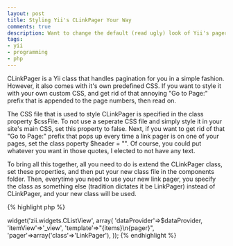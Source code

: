```yaml
---
layout: post
title: Styling Yii's CLinkPager Your Way
comments: true
description: Want to change the default (read ugly) look of Yii's pager class? Just follow along...
tags:
- yii
- programming
- php
---
```

CLinkPager is a Yii class that handles pagination for you in a simple fashion.  However, it also comes with it's own predefined CSS.  If you want to style it with your own custom CSS, and get rid of that annoying "Go to Page:" prefix that is appended to the page numbers, then read on.

The CSS file that is used to style CLinkPager is specified in the class property $cssFile.  To not use a seperate CSS file and simply style it in your site's main CSS, set this property to false.  Next, if you want to get rid of that "Go to Page:" prefix that pops up every time a link pager is on one of your pages, set the class poperty $header = "".  Of course, you could put whatever you want in those quotes, I elected to not have any text.

To bring all this together, all you need to do is extend the CLinkPager class, set these properties, and then put your new class file in the components folder.  Then, everytime you need to use your new link pager, you specify the class as something else (tradition dictates it be LinkPager) instead of CLinkPager, and your new class will be used.

{% highlight php %}
<?php
class LinkPager extends CLinkPager
{
        public $cssFile = false;
        public $header = "";
}
{% endhighlight %}

Then to use your new class in a CListView widget, you can specify exactly what class you need like this:
{% highlight php %}
<?php
$this->widget('zii.widgets.CListView', array(
        'dataProvider'=>$dataProvider,
        'itemView'=>'_view',
        'template'=>"{items}\n{pager}",
        'pager'=>array('class'=>'LinkPager'),
));
{% endhighlight %}
